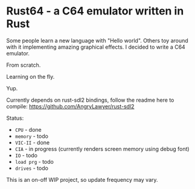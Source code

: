 # Rust64 - a C64 emulator written in Rust
Some people learn a new language with "Hello world". Others toy around with it implementing amazing graphical effects. I decided to write a C64 emulator. 

From scratch. 

Learning on the fly. 

Yup. 

Currently depends on rust-sdl2 bindings, follow the readme here to compile: https://github.com/AngryLawyer/rust-sdl2

Status:

- <code>CPU</code>      - done
- <code>memory</code>   - todo
- <code>VIC-II</code>   - done
- <code>CIA</code>      - in progress (currently renders screen memory using debug font)
- <code>IO</code>       - todo
- <code>load prg</code> - todo
- <code>drives</code>   - todo


This is an on-off WIP project, so update frequency may vary.
